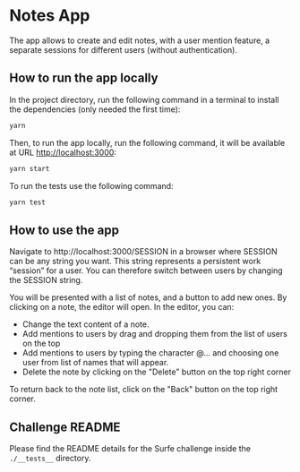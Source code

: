 # Notes App

The app allows to create and edit notes, with a user mention feature, a separate sessions for different users (without authentication).

## How to run the app locally

In the project directory, run the following command in a terminal to install the dependencies (only needed the first time):

```bash
yarn
```

Then, to run the app locally, run the following command, it will be available at URL [http://localhost:3000](http://localhost:3000):

```bash
yarn start
```

To run the tests use the following command:

```bash
yarn test
```

## How to use the app

Navigate to http://localhost:3000/SESSION in a browser where SESSION can be any string you want. This string represents a persistent work “session” for a user. You can therefore switch between users by changing the SESSION string.

You will be presented with a list of notes, and a button to add new ones. By clicking on a note, the editor will open. 
In the editor, you can:
- Change the text content of a note.
- Add mentions to users by drag and dropping them from the list of users on the top 
- Add mentions to users by typing the character @... and choosing one user from list of names that will appear.
- Delete the note by clicking on the "Delete" button on the top right corner

To return back to the note list, click on the "Back" button on the top right corner.

## Challenge README
Please find the README details for the Surfe challenge inside the `./__tests__` directory.
